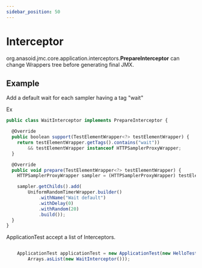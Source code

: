 ```yaml
---
sidebar_position: 50
---
```


# Interceptor

org.anasoid.jmc.core.application.interceptors.**PrepareInterceptor** can change Wrappers tree before generating final JMX.

## Example

Add a default wait for each sampler having a tag "wait"

Ex

```jsx
public class WaitInterceptor implements PrepareInterceptor {

  @Override
  public boolean support(TestElementWrapper<?> testElementWrapper) {
    return testElementWrapper.getTags().contains("wait"))
        && testElementWrapper instanceof HTTPSamplerProxyWrapper;
  }

  @Override
  public void prepare(TestElementWrapper<?> testElementWrapper) {
    HTTPSamplerProxyWrapper sampler = (HTTPSamplerProxyWrapper) testElementWrapper;

    sampler.getChilds().add(
        UniformRandomTimerWrapper.builder()
            .withName("Wait default")
            .withDelay(0)
            .withRandom(20)
            .build());
  }
}

```

ApplicationTest accept a list of Interceptors.

```jsx

    ApplicationTest applicationTest = new ApplicationTest(new HelloTestPlan().generate(),
        Arrays.asList(new WaitInterceptor()));
```
